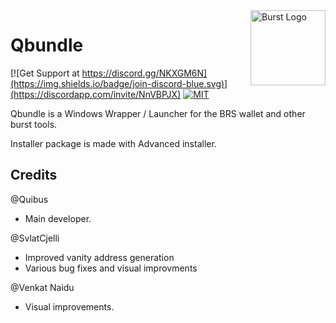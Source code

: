 <img align="right" width="120" height="120" title="Burst Logo" src="https://raw.githubusercontent.com/PoC-Consortium/Marketing_Resources/master/BURST_LOGO/PNG/icon_blue.png" />

# Qbundle

[![Get Support at https://discord.gg/NKXGM6N](https://img.shields.io/badge/join-discord-blue.svg)](https://discordapp.com/invite/NnVBPJX)
[![MIT](https://img.shields.io/badge/license-GPLv3-blue.svg)](LICENSE)

Qbundle is a Windows Wrapper / Launcher for the BRS wallet and other burst tools.

Installer package is made with Advanced installer. 

## Credits

@Quibus
* Main developer.

@SvlatCjelli
* Improved vanity address generation
* Various bug fixes and visual improvments

@Venkat Naidu
* Visual improvements.
